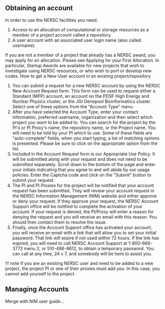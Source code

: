 ## Obtaining an account

In order to use the NERSC facilities you need:

 1. Access to an allocation of computational or storage resources as a member
of a project account called a repository.
 2. A user account with an associated user login name (also called username).

If you are not a member of a project that already has a NERSC award, you may
apply for an allocation. Please see Applying for your First Allocation. In
particular, Startup Awards are available for new projects that wish to
investigate using NERSC resources, or who wish to port or develop new codes.
How to get a New User account in an existing project/repository

 1. You can submit a request for a new NERSC account by using the NERSC New
Account Request form. This form can be used to request either a Standard (MPP)
account, an account on the PDSF High Energy and Nuclear Physics cluster, or the
JGI Genepool Bioinformatiics cluster. Select one of these options from the
"Account Type" menu.
 2. After you have selected the Account Type, enter your contact information,
preferred username, organization and then select which project you want to be
added to. You can search for the project by the PI's or PI Proxy's name, the
repository name, or the Project name. You will need to be told by your PI which
to use. Some of these fields are "auto-complete" fields; when you start typing,
a list of matching options is presented. Please be sure to click on the
appropriate option from the list.
 3. Included in the Account Request form is our Appropriate Use Policy. It will
be submitted along with your request and does not need to be submitted
separately. Scroll down to the bottom of the page and enter your initials
indicating that you agree to and will abide by our usage policies. Enter the
Captcha code and click on the "Submit" button to submit your request.
 4. The PI and PI Proxies for the project will be notified that your account
request has been submitted. They will review your account request in the NERSC
Information Management (NIM) website and either approve or deny your request.
If they approve your request, the NERSC Account Support office will be notified
to complete the activation of your account. If your request is denied, the
PI/Proxy will enter a reason for denying the request and you will receive an
email with this reason. You should then contact them to resolve the issue.
 5. Finally, once the Account Support office has activated your account, you
will receive an email with a link that will allow you to set your initial
password. That link will expire if not used within 72 hours. If the link has
expired, you will need to call NERSC Account Support at 1-800-666-3772 menu 2,
or 510-486-8612, to obtain a temporary password. You can call at any time, 24 x
7, and somebody will be here to assist you.

!!! note
    If you are an existing NERSC user and need to be added to a new project,
    the project PI or one of their proxies must add you. In this case, you cannot
    add yourself to the project.

## Managing Accounts

Merge with NIM user guide...
